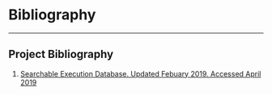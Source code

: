 # Bibliography

---

## Project Bibliography

1. [Searchable Execution Database. Updated Febuary 2019. Accessed April 2019](https://deathpenaltyinfo.org/views-executions)
